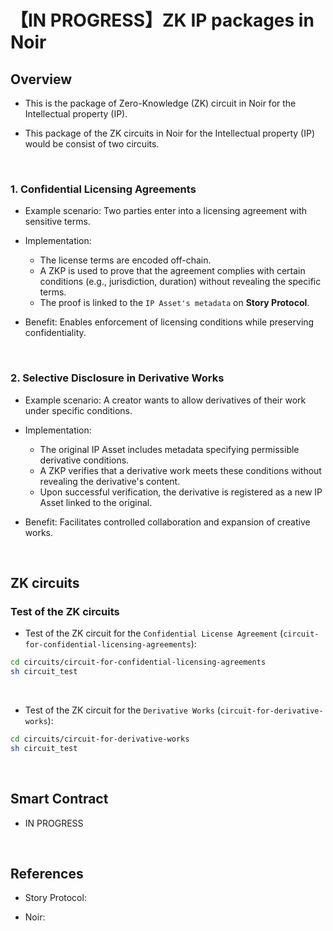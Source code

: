 # 【IN PROGRESS】ZK IP packages in Noir

## Overview

- This is the package of Zero-Knowledge (ZK) circuit in Noir for the Intellectual property (IP).

- This package of the ZK circuits in Noir for the Intellectual property (IP) would be consist of two circuits.

<br>

### 1. Confidential Licensing Agreements
- Example scenario: Two parties enter into a licensing agreement with sensitive terms.

- Implementation:
  - The license terms are encoded off-chain.
  - A ZKP is used to prove that the agreement complies with certain conditions (e.g., jurisdiction, duration) without revealing the specific terms.
  - The proof is linked to the `IP Asset's metadata` on **Story Protocol**.

- Benefit: Enables enforcement of licensing conditions while preserving confidentiality.

<br>

### 2. Selective Disclosure in Derivative Works

- Example scenario: A creator wants to allow derivatives of their work under specific conditions.

- Implementation:
  - The original IP Asset includes metadata specifying permissible derivative conditions.
  - A ZKP verifies that a derivative work meets these conditions without revealing the derivative's content.
  - Upon successful verification, the derivative is registered as a new IP Asset linked to the original.

- Benefit: Facilitates controlled collaboration and expansion of creative works.



<br>


## ZK circuits

### Test of the ZK circuits
- Test of the ZK circuit for the `Confidential License Agreement` (`circuit-for-confidential-licensing-agreements`):
```bash
cd circuits/circuit-for-confidential-licensing-agreements
sh circuit_test
```

<br>

- Test of the ZK circuit for the `Derivative Works` (`circuit-for-derivative-works`):
```bash
cd circuits/circuit-for-derivative-works
sh circuit_test
```

<br>

## Smart Contract

- IN PROGRESS

<br>

## References

- Story Protocol:

- Noir:

